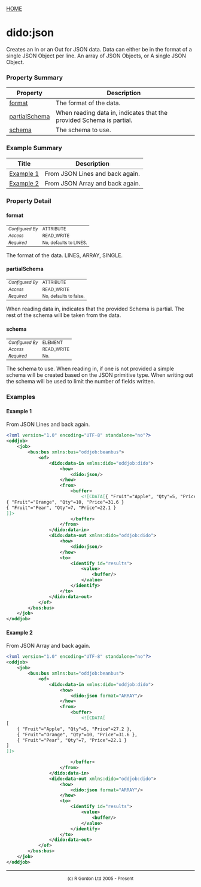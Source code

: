 [HOME](../../README.md)
# dido:json

Creates an In or an Out for JSON data. Data can either be in the format
of a single JSON Object per line. An array of JSON Objects, or A single JSON Object.

### Property Summary

| Property | Description |
| -------- | ----------- |
| [format](#propertyformat) | The format of the data. | 
| [partialSchema](#propertypartialSchema) | When reading data in, indicates that the provided Schema is partial. | 
| [schema](#propertyschema) | The schema to use. | 


### Example Summary

| Title | Description |
| ----- | ----------- |
| [Example 1](#example1) | From JSON Lines and back again. |
| [Example 2](#example2) | From JSON Array and back again. |


### Property Detail
#### format <a name="propertyformat"></a>

<table style='font-size:smaller'>
      <tr><td><i>Configured By</i></td><td>ATTRIBUTE</td></tr>
      <tr><td><i>Access</i></td><td>READ_WRITE</td></tr>
      <tr><td><i>Required</i></td><td>No, defaults to LINES.</td></tr>
</table>

The format of the data. LINES, ARRAY, SINGLE.

#### partialSchema <a name="propertypartialSchema"></a>

<table style='font-size:smaller'>
      <tr><td><i>Configured By</i></td><td>ATTRIBUTE</td></tr>
      <tr><td><i>Access</i></td><td>READ_WRITE</td></tr>
      <tr><td><i>Required</i></td><td>No, defaults to false.</td></tr>
</table>

When reading data in, indicates that the provided Schema is partial. The
rest of the schema will be taken from the data.

#### schema <a name="propertyschema"></a>

<table style='font-size:smaller'>
      <tr><td><i>Configured By</i></td><td>ELEMENT</td></tr>
      <tr><td><i>Access</i></td><td>READ_WRITE</td></tr>
      <tr><td><i>Required</i></td><td>No.</td></tr>
</table>

The schema to use. When reading in, if one is not provided a simple schema will be
created based on the JSON primitive type. When writing out the schema will be used to limit the number
of fields written.


### Examples
#### Example 1 <a name="example1"></a>

From JSON Lines and back again.
```xml
<?xml version="1.0" encoding="UTF-8" standalone="no"?>
<oddjob>
    <job>
        <bus:bus xmlns:bus="oddjob:beanbus">
            <of>
                <dido:data-in xmlns:dido="oddjob:dido">
                    <how>
                        <dido:json/>
                    </how>
                    <from>
                        <buffer>
                            <![CDATA[{ "Fruit"="Apple", "Qty"=5, "Price"=27.2 }
{ "Fruit"="Orange", "Qty"=10, "Price"=31.6 }
{ "Fruit"="Pear", "Qty"=7, "Price"=22.1 }
]]>
                        </buffer>
                    </from>
                </dido:data-in>
                <dido:data-out xmlns:dido="oddjob:dido">
                    <how>
                        <dido:json/>
                    </how>
                    <to>
                        <identify id="results">
                            <value>
                                <buffer/>
                            </value>
                        </identify>
                    </to>
                </dido:data-out>
            </of>
        </bus:bus>
    </job>
</oddjob>
```


#### Example 2 <a name="example2"></a>

From JSON Array and back again.
```xml
<?xml version="1.0" encoding="UTF-8" standalone="no"?>
<oddjob>
    <job>
        <bus:bus xmlns:bus="oddjob:beanbus">
            <of>
                <dido:data-in xmlns:dido="oddjob:dido">
                    <how>
                        <dido:json format="ARRAY"/>
                    </how>
                    <from>
                        <buffer>
                            <![CDATA[
[
    { "Fruit"="Apple", "Qty"=5, "Price"=27.2 },
    { "Fruit"="Orange", "Qty"=10, "Price"=31.6 },
    { "Fruit"="Pear", "Qty"=7, "Price"=22.1 }
]
]]>

                        </buffer>
                    </from>
                </dido:data-in>
                <dido:data-out xmlns:dido="oddjob:dido">
                    <how>
                        <dido:json format="ARRAY"/>
                    </how>
                    <to>
                        <identify id="results">
                            <value>
                                <buffer/>
                            </value>
                        </identify>
                    </to>
                </dido:data-out>
            </of>
        </bus:bus>
    </job>
</oddjob>
```



-----------------------

<div style='font-size: smaller; text-align: center;'>(c) R Gordon Ltd 2005 - Present</div>
